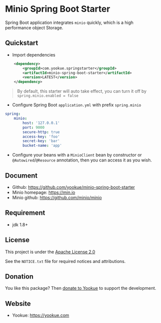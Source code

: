 # Minio Spring Boot Starter

Spring Boot application integrates `minio` quickly, which is a high performance object Storage.

## Quickstart

- Import dependencies

```xml
    <dependency>
        <groupId>com.yookue.springstarter</groupId>
        <artifactId>minio-spring-boot-starter</artifactId>
        <version>LATEST</version>
    </dependency>
```

> By default, this starter will auto take effect, you can turn it off by `spring.minio.enabled = false`

- Configure Spring Boot `application.yml` with prefix `spring.minio`

```yml
spring:
    minio:
        host: '127.0.0.1'
        port: 9000
        secure-http: true
        access-key: 'foo'
        secret-key: 'bar'
        bucket-name: 'app'
```

- Configure your beans with a `MinioClient` bean by constructor or `@Autowired`/`@Resource` annotation, then you can access it as you wish.

## Document

- Github: https://github.com/yookue/minio-spring-boot-starter
- Minio homepage: https://min.io
- Minio github: https://github.com/minio/minio

## Requirement

- jdk 1.8+

## License

This project is under the [Apache License 2.0](https://www.apache.org/licenses/LICENSE-2.0)

See the `NOTICE.txt` file for required notices and attributions.

## Donation

You like this package? Then [donate to Yookue](https://yookue.com/public/donate) to support the development.

## Website

- Yookue: https://yookue.com
